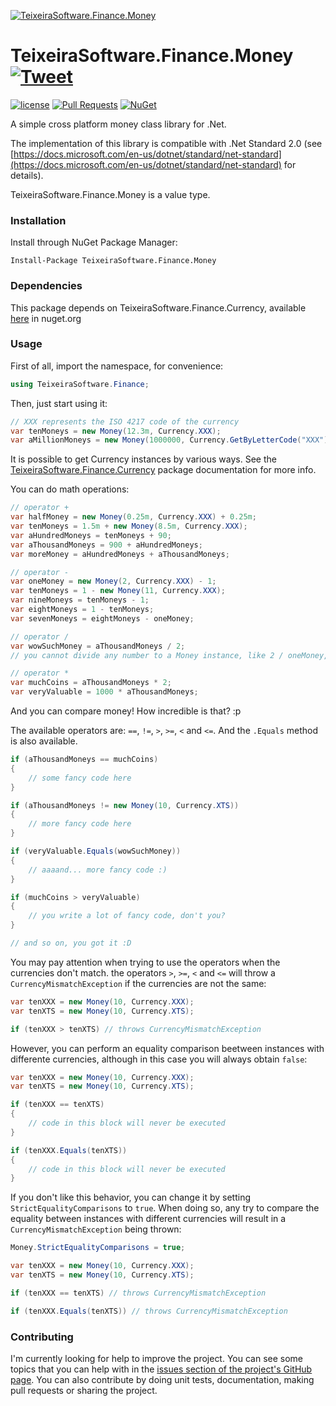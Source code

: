 [![TeixeiraSoftware.Finance.Money](https://github.com/TeixeiraSoftware/assets/blob/master/logo_v1.png)](https://TeixeiraSoftware.github.io/Currency/)

# TeixeiraSoftware.Finance.Money [![Tweet](https://img.shields.io/twitter/url/http/shields.io.svg?style=social)](https://twitter.com/intent/tweet?text=A%20simple%20money%20class%20library&url=https://TeixeiraSoftware.github.io/TeixeiraSoftware.Finance.Money/&hashtags=money,finance,software,dotnet,crossplatform)

[![license](https://img.shields.io/github/license/mashape/apistatus.svg)](https://github.com/TeixeiraSoftware/TeixeiraSoftware.Finance.Money/blob/master/LICENSE)
[![Pull Requests](https://img.shields.io/badge/Pull%20Requests-Welcome-brightgreen.svg)](https://github.com/TeixeiraSoftware/TeixeiraSoftware.Finance.Money/blob/master/CONTRIBUTING.md)
[![NuGet](https://img.shields.io/nuget/dt/currency.svg)](https://www.nuget.org/packages/TeixeiraSoftware.Finance.Money/)

A simple cross platform money class library for .Net.

The implementation of this library is compatible with .Net Standard 2.0 (see [https://docs.microsoft.com/en-us/dotnet/standard/net-standard](https://docs.microsoft.com/en-us/dotnet/standard/net-standard) for details).

TeixeiraSoftware.Finance.Money is a value type.

### Installation

Install through NuGet Package Manager:
```
Install-Package TeixeiraSoftware.Finance.Money
```

### Dependencies

This package depends on TeixeiraSoftware.Finance.Currency, available [here](https://www.nuget.org/packages/TeixeiraSoftware.Finance.Money/) in nuget.org

### Usage
First of all, import the namespace, for convenience:
``` c#
using TeixeiraSoftware.Finance;
```

Then, just start using it:

``` c#
// XXX represents the ISO 4217 code of the currency
var tenMoneys = new Money(12.3m, Currency.XXX);
var aMillionMoneys = new Money(1000000, Currency.GetByLetterCode("XXX"));
```

It is possible to get Currency instances by various ways. See the [TeixeiraSoftware.Finance.Currency](https://TeixeiraSoftware.github.io/TeixeiraSoftware.Finance.Currency/) package documentation for more info.

You can do math operations:

``` c#
// operator +
var halfMoney = new Money(0.25m, Currency.XXX) + 0.25m;
var tenMoneys = 1.5m + new Money(8.5m, Currency.XXX);
var aHundredMoneys = tenMoneys + 90;
var aThousandMoneys = 900 + aHundredMoneys;
var moreMoney = aHundredMoneys + aThousandMoneys;

// operator -
var oneMoney = new Money(2, Currency.XXX) - 1;
var tenMoneys = 1 - new Money(11, Currency.XXX);
var nineMoneys = tenMoneys - 1;
var eightMoneys = 1 - tenMoneys;
var sevenMoneys = eightMoneys - oneMoney;

// operator /
var wowSuchMoney = aThousandMoneys / 2;
// you cannot divide any number to a Money instance, like 2 / oneMoney, because it makes no sense at all

// operator *
var muchCoins = aThousandMoneys * 2;
var veryValuable = 1000 * aThousandMoneys;
```

And you can compare money! How incredible is that? :p

The available operators are: `==`, `!=`, `>`, `>=`, `<` and `<=`. And the `.Equals` method is also available.

``` c#
if (aThousandMoneys == muchCoins)
{
    // some fancy code here
}

if (aThousandMoneys != new Money(10, Currency.XTS))
{
    // more fancy code here
}

if (veryValuable.Equals(wowSuchMoney))
{
    // aaaand... more fancy code :)
}

if (muchCoins > veryValuable)
{
    // you write a lot of fancy code, don't you?
}

// and so on, you got it :D
```

You may pay attention when trying to use the operators when the currencies don't match.
the operators `>`, `>=`, `<` and `<=` will throw a `CurrencyMismatchException` if the currencies are not the same:

``` c#
var tenXXX = new Money(10, Currency.XXX);
var tenXTS = new Money(10, Currency.XTS);

if (tenXXX > tenXTS) // throws CurrencyMismatchException
```

However, you can perform an equality comparison beetween instances with differente currencies, although in this case you will always obtain `false`:

``` c#
var tenXXX = new Money(10, Currency.XXX);
var tenXTS = new Money(10, Currency.XTS);

if (tenXXX == tenXTS)
{
    // code in this block will never be executed
}

if (tenXXX.Equals(tenXTS))
{
    // code in this block will never be executed
}
```

If you don't like this behavior, you can change it by setting `StrictEqualityComparisons` to `true`.
When doing so, any try to compare the equality between instances with different currencies will result in a `CurrencyMismatchException` being thrown:

``` c#
Money.StrictEqualityComparisons = true;

var tenXXX = new Money(10, Currency.XXX);
var tenXTS = new Money(10, Currency.XTS);

if (tenXXX == tenXTS) // throws CurrencyMismatchException

if (tenXXX.Equals(tenXTS)) // throws CurrencyMismatchException
```

### Contributing
I'm currently looking for help to improve the project. You can see some topics that you can help with in the [issues section of the project's GitHub page](https://github.com/TeixeiraSoftware/TeixeiraSoftware.Finance.Money/issues).
You can also contribute by doing unit tests, documentation, making pull requests or sharing the project.
